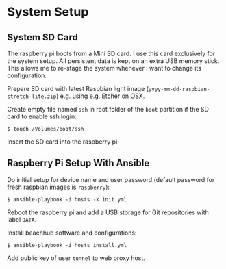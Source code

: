 # System Setup

## System SD Card

The raspberry pi boots from a Mini SD card. I use this card exclusively for the system setup. All persistent
data is kept on an extra USB memory stick. This allows me to re-stage the system whenever I want to change
its configuration.

Prepare SD card with latest Raspbian light image (`yyyy-mm-dd-raspbian-stretch-lite.zip`) e.g. using e.g. Etcher on OSX.

Create empty file named `ssh` in root folder of the `boot` partition if the SD card to enable ssh login:

    $ touch /Volumes/boot/ssh

Insert the SD card into the raspberry pi.

## Raspberry Pi Setup With Ansible

Do initial setup for device name and user password (default password for fresh raspbian images is `raspberry`):

    $ ansible-playbook -i hosts -k init.yml
    
Reboot the raspberry pi and add a USB storage for Git repositories with label `DATA`.

Install beachhub software and configurations:
    
    $ ansible-playbook -i hosts install.yml

Add public key of user `tunnel` to web proxy host.
